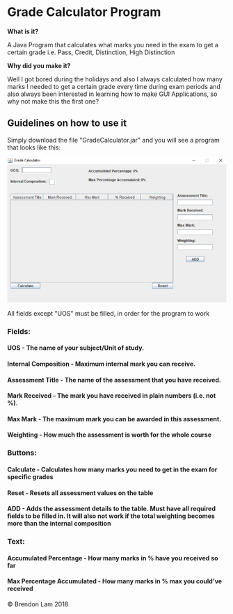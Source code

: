 # Grade Calculator Program
**What is it?**

A Java Program that calculates what marks you need in the exam to get a certain grade i.e. Pass, Credit, Distinction, High Distinction 

**Why did you make it?**

Well I got bored during the holidays and also I always calculated how many marks I needed to get a certain grade every time during exam periods and also always been
interested in learning how to make GUI Applications, so why not make this the first one? 

## Guidelines on how to use it
Simply download the file "GradeCalculator.jar" and you will see a program that looks like this:

![image](https://github.com/blam135/GradeCalculator/blob/master/Capture.PNG)

All fields except "UOS" must be filled, in order for the program to work

### Fields:
#### UOS - The name of your subject/Unit of study. 
#### Internal Composition - Maximum internal mark you can receive.  
#### Assessment Title - The name of the assessment that you have received.
#### Mark Received - The mark you have received in plain numbers (i.e. not %). 
#### Max Mark - The maximum mark you can be awarded in this assessment. 
#### Weighting - How much the assessment is worth for the whole course 

### Buttons:
#### Calculate - Calculates how many marks you need to get in the exam for specific grades
#### Reset - Resets all assessment values on the table 
#### ADD - Adds the assessment details to the table. Must have all required fields to be filled in. It will also not work if the total weighting becomes more than the internal composition   

### Text: 
#### Accumulated Percentage - How many marks in % have you received so far 
#### Max Percentage Accumulated - How many marks in % max you could've received

© Brendon Lam 2018